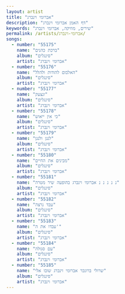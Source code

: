 ```yaml
---
layout: artist
title: "אברומי וינברג"
description: "דף האמן אברומי וינברג"
keywords: "שירים, מוזיקה, אברומי וינברג"
permalink: /artists/אברומי-וינברג/
songs:
  - number: "55175"
    name: "ברכת כהנים"
    album: "סינגלים"
    artist: "אברומי וינברג"
  - number: "55176"
    name: "האלבום להודות ולהלל"
    album: "סינגלים"
    artist: "אברומי וינברג"
  - number: "55177"
    name: "ונצעק"
    album: "סינגלים"
    artist: "אברומי וינברג"
  - number: "55178"
    name: "כי אין ייאוש"
    album: "סינגלים"
    artist: "אברומי וינברג"
  - number: "55179"
    name: "לנגן ולנגן"
    album: "סינגלים"
    artist: "אברומי וינברג"
  - number: "55180"
    name: "מבינים את החיים"
    album: "סינגלים"
    artist: "אברומי וינברג"
  - number: "55181"
    name: "נ נ נ נ נ אברומי וינברג בהופעה שיר מטרה"
    album: "סינגלים"
    artist: "אברומי וינברג"
  - number: "55182"
    name: "עבד נרצה"
    album: "סינגלים"
    artist: "אברומי וינברג"
  - number: "55183"
    name: "עבדו את ה'"
    album: "סינגלים"
    artist: "אברומי וינברג"
  - number: "55184"
    name: "עם סגולה"
    album: "סינגלים"
    artist: "אברומי וינברג"
  - number: "55185"
    name: "שרולי ברונכר אברומי וינברג שובו אלי"
    album: "סינגלים"
    artist: "אברומי וינברג"
---
```

